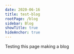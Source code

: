 ```yaml
---
date: 2020-06-16
title: test-blog
rootPage: /blog
sidebar: Blog
showTitle: true
hideAnchor: true
---
```


Testing this page making a blog
